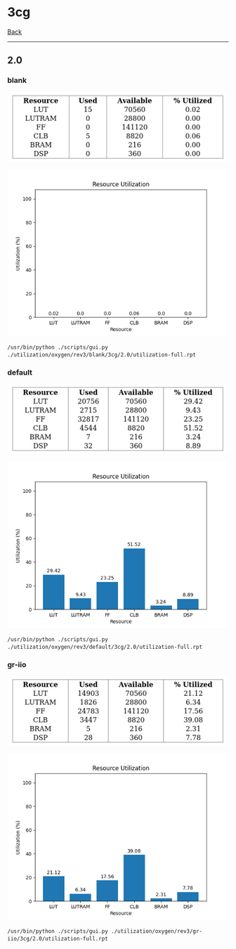 # 3cg

[Back](<../rev3.md>)

---

## 2.0
### blank

<p align="center">
	<img src="../../../../images/oxygen/rev3/blank/3cg/2.0/table.jpg" />
</p>

<p align="center">
	<img src="../../../../images/oxygen/rev3/blank/3cg/2.0/graph.png" />
</p>

`/usr/bin/python ./scripts/gui.py ./utilization/oxygen/rev3/blank/3cg/2.0/utilization-full.rpt`

### default

<p align="center">
	<img src="../../../../images/oxygen/rev3/default/3cg/2.0/table.jpg" />
</p>

<p align="center">
	<img src="../../../../images/oxygen/rev3/default/3cg/2.0/graph.png" />
</p>

`/usr/bin/python ./scripts/gui.py ./utilization/oxygen/rev3/default/3cg/2.0/utilization-full.rpt`

### gr-iio

<p align="center">
	<img src="../../../../images/oxygen/rev3/gr-iio/3cg/2.0/table.jpg" />
</p>

<p align="center">
	<img src="../../../../images/oxygen/rev3/gr-iio/3cg/2.0/graph.png" />
</p>

`/usr/bin/python ./scripts/gui.py ./utilization/oxygen/rev3/gr-iio/3cg/2.0/utilization-full.rpt`

